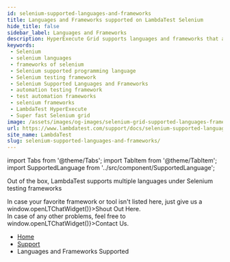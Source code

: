 ```yaml
---
id: selenium-supported-languages-and-frameworks
title: Languages and Frameworks supported on LambdaTest Selenium
hide_title: false
sidebar_label: Languages and Frameworks
description: HyperExecute Grid supports languages and frameworks that are compatible with Selenium 
keywords:
 - Selenium
 - selenium languages
 - frameworks of selenium
 - Selenium supported programming language
 - Selenium testing framework
 - Selenium Supported Languages and Frameworks
 - automation testing framework
 - test automation frameworks
 - selenium frameworks
 - LambdaTest HyperExecute
 - Super fast Selenium grid
image: /assets/images/og-images/selenium-grid-supported-languages-frameworks.jpg
url: https://www.lambdatest.com/support/docs/selenium-supported-languages-and-frameworks/
site_name: LambdaTest
slug: selenium-supported-languages-and-frameworks/
---
```


import Tabs from '@theme/Tabs';
import TabItem from '@theme/TabItem';
import SupportedLanguage from '../src/component/SupportedLanguage';

<script type="application/ld+json"
      dangerouslySetInnerHTML={{ __html: JSON.stringify({
       "@context": "https://schema.org",
        "@type": "BreadcrumbList",
        "itemListElement": [{
          "@type": "ListItem",
          "position": 1,
          "name": "Home",
          "item": "https://www.lambdatest.com"
        },{
          "@type": "ListItem",
          "position": 2,
          "name": "Support",
          "item": "https://www.lambdatest.com/support/docs/"
        },{
          "@type": "ListItem",
          "position": 3,
          "name": "Languages and Frameworks Supported",
          "item": "https://www.lambdatest.com/support/docs/selenium-supported-languages-and-frameworks/"
        }]
      })
    }}
></script>
Out of the box, LambdaTest supports multiple languages under Selenium testing frameworks 

<SupportedLanguage />

<div className="lt-framework-list-footer">
    <p>In case your favorite framework or tool isn't listed here, just give us a <span className="doc__lt" onClick={() => window.openLTChatWidget()}>Shout Out Here</span>.
    <br/>In case of any other problems, feel free to <span className="doc__lt" onClick={() => window.openLTChatWidget()}>Contact Us</span>.</p>
  </div>

<nav aria-label="breadcrumbs">
  <ul className="breadcrumbs">
    <li className="breadcrumbs__item">
      <a className="breadcrumbs__link" target="_self" href="https://www.lambdatest.com">
        Home
      </a>
    </li>
    <li className="breadcrumbs__item">
      <a className="breadcrumbs__link" target="_self" href="https://www.lambdatest.com/support/docs/">
        Support
      </a>
    </li>
    <li className="breadcrumbs__item breadcrumbs__item--active">
      <span className="breadcrumbs__link">
       Languages and Frameworks Supported
      </span>
    </li>
  </ul>
</nav>
